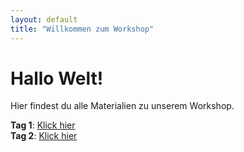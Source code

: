 ```yaml
---
layout: default
title: "Willkommen zum Workshop"
---
```


# Hallo Welt!
Hier findest du alle Materialien zu unserem Workshop.

**Tag 1**: [Klick hier](./0_Homepage_auf_Github_erstellen.md)  
**Tag 2**: [Klick hier](./tag2.md)
